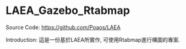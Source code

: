 # LAEA_Gazebo_Rtabmap

Source Code: https://github.com/Poaos/LAEA

Introduction:
這是一份基於LAEA所實作, 可使用Rtabmap進行構圖的專案.

